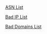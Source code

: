 [ASN List](https://github.com/KnightmareVIIVIIXC/Personal-List/blob/main/spamhaus/asndrop.list) 

[Bad IP List](https://github.com/KnightmareVIIVIIXC/Personal-List/raw/main/dns_disallowed_clients.txt)

[Bad Domains List](https://github.com/KnightmareVIIVIIXC/Personal-List/raw/main/dns_disallowed_domains.txt)
